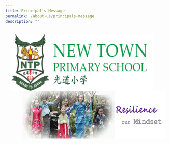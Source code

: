 ```yaml
---
title: Principal's Message
permalink: /about-us/principals-message
description: ""
---
```

<img src="/images/logosub.png" style="width:450px;height:180px;margin-left:15px;" align = "left">

<img src="/images/Header%20GIF.gif" style="width:450px;height:150px;margin-left:0px;" align = "right">